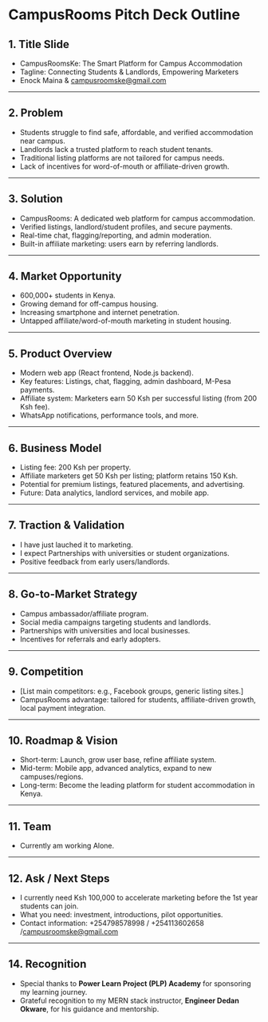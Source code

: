 # CampusRooms Pitch Deck Outline

## 1. Title Slide
- CampusRoomsKe: The Smart Platform for Campus Accommodation
- Tagline: Connecting Students & Landlords, Empowering Marketers
- Enock Maina & campusroomske@gmail.com

---

## 2. Problem
- Students struggle to find safe, affordable, and verified accommodation near campus.
- Landlords lack a trusted platform to reach student tenants.
- Traditional listing platforms are not tailored for campus needs.
- Lack of incentives for word-of-mouth or affiliate-driven growth.

---

## 3. Solution
- CampusRooms: A dedicated web platform for campus accommodation.
- Verified listings, landlord/student profiles, and secure payments.
- Real-time chat, flagging/reporting, and admin moderation.
- Built-in affiliate marketing: users earn by referring landlords.

---

## 4. Market Opportunity
- 600,000+ students in Kenya.
- Growing demand for off-campus housing.
- Increasing smartphone and internet penetration.
- Untapped affiliate/word-of-mouth marketing in student housing.

---

## 5. Product Overview
- Modern web app (React frontend, Node.js backend).
- Key features: Listings, chat, flagging, admin dashboard, M-Pesa payments.
- Affiliate system: Marketers earn 50 Ksh per successful listing (from 200 Ksh fee).
- WhatsApp notifications, performance tools, and more.

---

## 6. Business Model
- Listing fee: 200 Ksh per property.
- Affiliate marketers get 50 Ksh per listing; platform retains 150 Ksh.
- Potential for premium listings, featured placements, and advertising.
- Future: Data analytics, landlord services, and mobile app.

---

## 7. Traction & Validation
- I have just lauched it to marketing.
- I expect Partnerships with universities or student organizations.
- Positive feedback from early users/landlords.

---

## 8. Go-to-Market Strategy
- Campus ambassador/affiliate program.
- Social media campaigns targeting students and landlords.
- Partnerships with universities and local businesses.
- Incentives for referrals and early adopters.

---

## 9. Competition
- [List main competitors: e.g., Facebook groups, generic listing sites.]
- CampusRooms advantage: tailored for students, affiliate-driven growth, local payment integration.

---

## 10. Roadmap & Vision
- Short-term: Launch, grow user base, refine affiliate system.
- Mid-term: Mobile app, advanced analytics, expand to new campuses/regions.
- Long-term: Become the leading platform for student accommodation in Kenya.

---

## 11. Team
- Currently am working Alone.

---

## 12. Ask / Next Steps
- I currently need Ksh 100,000 to accelerate marketing before the 1st year students can join.
- What you need: investment, introductions, pilot opportunities.
- Contact information: +254798578998 / +254113602658 /campusroomske@gmail.com

---

## 14. Recognition
- Special thanks to **Power Learn Project (PLP) Academy** for sponsoring my learning journey.
- Grateful recognition to my MERN stack instructor, **Engineer Dedan Okware**, for his guidance and mentorship.
